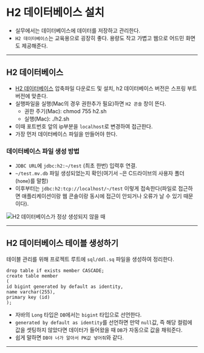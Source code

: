 # H2 데이터베이스 설치
- 실무에서는 데이터베이스에 데이터를 저장하고 관리한다.
- `H2 데이터베이스`는 교육용으로 굉장히 좋다. 용량도 작고 가볍고 웹으로 어드민 화면도 제공해준다.

---

## H2 데이터베이스
- [H2 데이터베이스](https://www.h2database.com) 압축파일 다운로드 및 설치, h2 데이터베이스 버전은 스프링 부트 버전에 맞춘다.
- 실행파일을 실행(Mac의 경우 권한추가 필요)하면 `H2 콘솔` 창이 뜬다.
    - 권한 주기(Mac): chmod 755 h2.sh
    - 실행(Mac): ./h2.sh
- 이때 포트번호 앞의 ip부분을 `localhost`로 변경하여 접근한다.
- 가장 먼저 데이터베이스 파일을 만들어야 한다.

### 데이터베이스 파일 생성 방법
- `JDBC URL`에 `jdbc:h2:~/test` (최초 한번) 입력후 연결.
- `~/test.mv.db` 파일 생성되었는지 확인(여기서 `~`은 C드라이브의 사용자 폴더(`home`)를 말함)
- 이후부터는 `jdbc:h2:tcp://localhost/~/test` 이렇게 접속한다(파일로 접근하면 애플리케이션이랑 웹 콘솔이랑 동시에 접근이 안되거나 오류가 날 수 있기 때문이다).

![H2 데이터베이스가 정상 생성되지 않을 때](https://user-images.githubusercontent.com/68052095/102915621-72c9b580-44c5-11eb-8daa-923bc58f4308.PNG)

---

## H2 데이터베이스 테이블 생성하기

테이블 관리를 위해 프로젝트 루트에 `sql/ddl.sq` 파일을 생성하여 정리한다.
```
drop table if exists member CASCADE;
create table member
(
id bigint generated by default as identity,
name varchar(255),
primary key (id)
);
```
- 자바의 `Long` 타입은 `DB`에서는 `bigint` 타입으로 선언한다.
- `generated by default as identity`를 선언하면 만약 `null`값, 즉 해당 컬럼에 값을 셋팅하지 않았다면 데이터가 들어왔을 때 `DB`가 자동으로 값을 채워준다.
- 쉽게 말하면 `DB야 너가 알아서 PK값 넣어줘`와 같다.

---